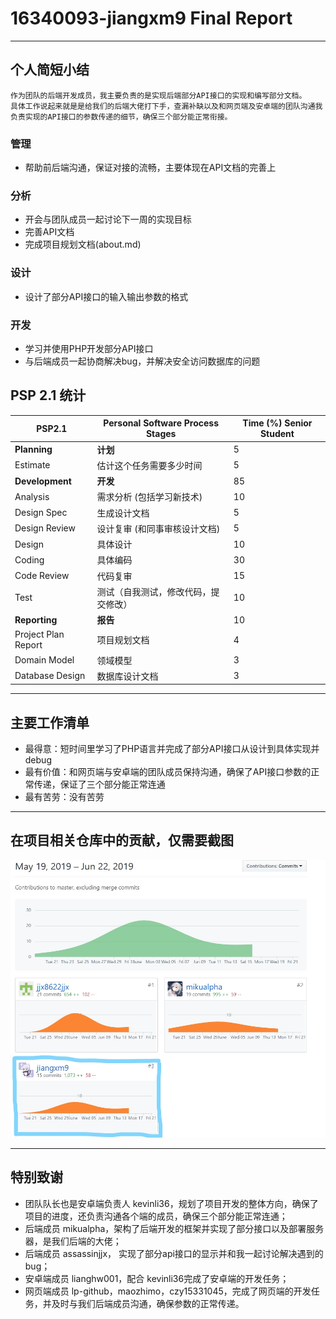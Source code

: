 # 16340093-jiangxm9 Final Report

---
## 个人简短小结

    作为团队的后端开发成员，我主要负责的是实现后端部分API接口的实现和编写部分文档。  
    具体工作说起来就是是给我们的后端大佬打下手，查漏补缺以及和网页端及安卓端的团队沟通我负责实现的API接口的参数传递的细节，确保三个部分能正常衔接。

### 管理

- 帮助前后端沟通，保证对接的流畅，主要体现在API文档的完善上

### 分析

- 开会与团队成员一起讨论下一周的实现目标
- 完善API文档
- 完成项目规划文档(about.md)

### 设计

- 设计了部分API接口的输入输出参数的格式

### 开发

- 学习并使用PHP开发部分API接口
- 与后端成员一起协商解决bug，并解决安全访问数据库的问题

## PSP 2.1 统计

PSP2.1       | Personal Software Process Stages| Time (%) Senior Student |
------------ | ------------------------------- | ----------------------- |
**Planning** | **计划** | 5 |
Estimate  | 估计这个任务需要多少时间 | 5 |
**Development**  | **开发** |  85 |
Analysis   | 需求分析 (包括学习新技术) | 10 |
Design Spec| 生成设计文档 | 5 |
Design Review| 设计复审 (和同事审核设计文档)| 5 |
Design|具体设计| 10 |
Coding|具体编码| 30 |
Code Review| 代码复审| 15 |
Test|测试（自我测试，修改代码，提交修改）| 10 |
**Reporting** | **报告** | 10 |
Project Plan Report | 项目规划文档 | 4 |
Domain Model | 领域模型 | 3 |
Database Design| 数据库设计文档 | 3 |

---
## 主要工作清单
- 最得意：短时间里学习了PHP语言并完成了部分API接口从设计到具体实现并debug
- 最有价值：和网页端与安卓端的团队成员保持沟通，确保了API接口参数的正常传递，保证了三个部分能正常连通
- 最有苦劳：没有苦劳
---
## 在项目相关仓库中的贡献，仅需要截图
![WebServerSide](../pic/Final-Report-jiangxm9/jingxm9-01.jpg)  

---
## 特别致谢
- 团队队长也是安卓端负责人 kevinli36，规划了项目开发的整体方向，确保了项目的进度，还负责沟通各个端的成员，确保三个部分能正常连通；
- 后端成员 mikualpha，架构了后端开发的框架并实现了部分接口以及部署服务器，是我们后端的大佬；
- 后端成员 assassinjjx， 实现了部分api接口的显示并和我一起讨论解决遇到的bug；
- 安卓端成员 lianghw001，配合 kevinli36完成了安卓端的开发任务；
- 网页端成员 lp-github，maozhimo，czy15331045，完成了网页端的开发任务，并及时与我们后端成员沟通，确保参数的正常传递。
